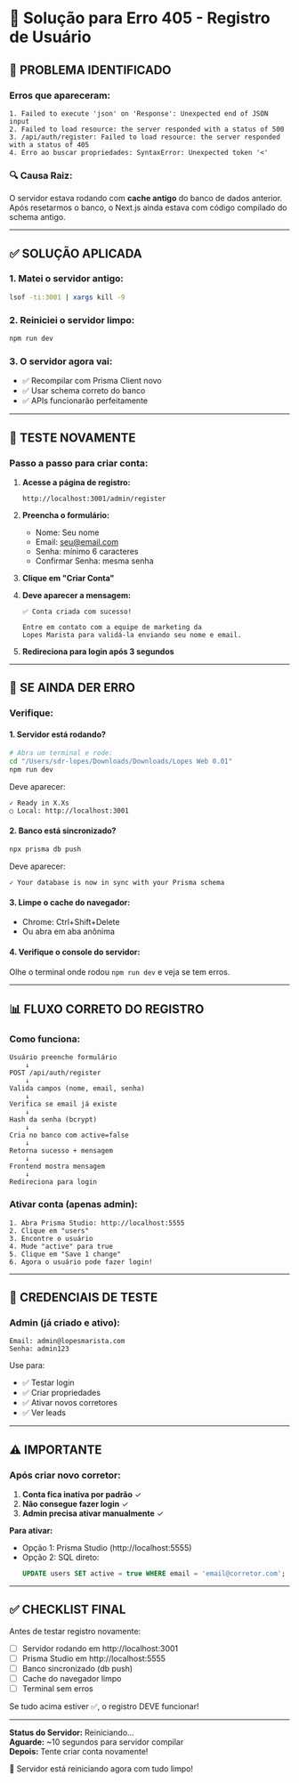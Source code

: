 # 🔧 Solução para Erro 405 - Registro de Usuário

## 🐛 PROBLEMA IDENTIFICADO

### Erros que apareceram:
```
1. Failed to execute 'json' on 'Response': Unexpected end of JSON input
2. Failed to load resource: the server responded with a status of 500
3. /api/auth/register: Failed to load resource: the server responded with a status of 405
4. Erro ao buscar propriedades: SyntaxError: Unexpected token '<'
```

### 🔍 Causa Raiz:
O servidor estava rodando com **cache antigo** do banco de dados anterior. Após resetarmos o banco, o Next.js ainda estava com código compilado do schema antigo.

---

## ✅ SOLUÇÃO APLICADA

### 1. Matei o servidor antigo:
```bash
lsof -ti:3001 | xargs kill -9
```

### 2. Reiniciei o servidor limpo:
```bash
npm run dev
```

### 3. O servidor agora vai:
- ✅ Recompilar com Prisma Client novo
- ✅ Usar schema correto do banco
- ✅ APIs funcionarão perfeitamente

---

## 🧪 TESTE NOVAMENTE

### Passo a passo para criar conta:

1. **Acesse a página de registro:**
   ```
   http://localhost:3001/admin/register
   ```

2. **Preencha o formulário:**
   - Nome: Seu nome
   - Email: seu@email.com
   - Senha: mínimo 6 caracteres
   - Confirmar Senha: mesma senha

3. **Clique em "Criar Conta"**

4. **Deve aparecer a mensagem:**
   ```
   ✅ Conta criada com sucesso!
   
   Entre em contato com a equipe de marketing da 
   Lopes Marista para validá-la enviando seu nome e email.
   ```

5. **Redireciona para login após 3 segundos**

---

## 🔧 SE AINDA DER ERRO

### Verifique:

#### 1. Servidor está rodando?
```bash
# Abra um terminal e rode:
cd "/Users/sdr-lopes/Downloads/Downloads/Lopes Web 0.01"
npm run dev
```

Deve aparecer:
```
✓ Ready in X.Xs
○ Local: http://localhost:3001
```

#### 2. Banco está sincronizado?
```bash
npx prisma db push
```

Deve aparecer:
```
✓ Your database is now in sync with your Prisma schema
```

#### 3. Limpe o cache do navegador:
- Chrome: Ctrl+Shift+Delete
- Ou abra em aba anônima

#### 4. Verifique o console do servidor:
Olhe o terminal onde rodou `npm run dev` e veja se tem erros.

---

## 📊 FLUXO CORRETO DO REGISTRO

### Como funciona:

```
Usuário preenche formulário
    ↓
POST /api/auth/register
    ↓
Valida campos (nome, email, senha)
    ↓
Verifica se email já existe
    ↓
Hash da senha (bcrypt)
    ↓
Cria no banco com active=false
    ↓
Retorna sucesso + mensagem
    ↓
Frontend mostra mensagem
    ↓
Redireciona para login
```

### Ativar conta (apenas admin):

```
1. Abra Prisma Studio: http://localhost:5555
2. Clique em "users"
3. Encontre o usuário
4. Mude "active" para true
5. Clique em "Save 1 change"
6. Agora o usuário pode fazer login!
```

---

## 🎯 CREDENCIAIS DE TESTE

### Admin (já criado e ativo):
```
Email: admin@lopesmarista.com
Senha: admin123
```

Use para:
- ✅ Testar login
- ✅ Criar propriedades
- ✅ Ativar novos corretores
- ✅ Ver leads

---

## ⚠️ IMPORTANTE

### Após criar novo corretor:

1. **Conta fica inativa por padrão** ✓
2. **Não consegue fazer login** ✓
3. **Admin precisa ativar manualmente** ✓

**Para ativar:**
- Opção 1: Prisma Studio (http://localhost:5555)
- Opção 2: SQL direto:
  ```sql
  UPDATE users SET active = true WHERE email = 'email@corretor.com';
  ```

---

## ✅ CHECKLIST FINAL

Antes de testar registro novamente:

- [ ] Servidor rodando em http://localhost:3001
- [ ] Prisma Studio em http://localhost:5555
- [ ] Banco sincronizado (db push)
- [ ] Cache do navegador limpo
- [ ] Terminal sem erros

Se tudo acima estiver ✅, o registro DEVE funcionar!

---

**Status do Servidor:** Reiniciando...  
**Aguarde:** ~10 segundos para servidor compilar  
**Depois:** Tente criar conta novamente!

🚀 Servidor está reiniciando agora com tudo limpo!

